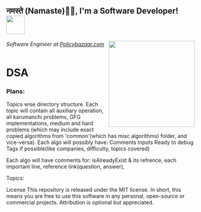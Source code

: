    <h2>नमस्ते (Namaste)🙏🏻, I'm a Software Developer! <img src="https://media.giphy.com/media/12oufCB0MyZ1Go/giphy.gif" width="50"></h2>
<img align='right' src="https://media.giphy.com/media/M9gbBd9nbDrOTu1Mqx/giphy.gif" width="230">
<p><em>Software Engineer at <a href="http://www.policybazaar.com">Policybazaar.com</a><img src="https://twowheeler.policybazaar.com/images/pb-logo-home.png" width="60" height="12"> 
</em></p>

# DSA

<h3>Plans: 
</h2>
   Topics wise directory structure. Each topic will contain all auxiliary operation, all karumanchi problems, GFG implementations, medium and hard problems (which may include        exact copied algorithms from 'common'(which has misc algorithms) folder, and vice-versa).
   Each algo will possibly have:
      Comments
      Inputs
      Ready to debug
      Tags if possible(like companies, difficulty, topics covered)
      
      
   
   Each algo will have comments for:
      isAlreadyExist & its refrence, each important line, reference link(question, answer), 


Topics: 
   





License
This repository is released under the MIT license. In short, this means you are free to use this software in any personal, open-source or commercial projects. Attribution is optional but appreciated.
